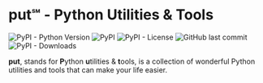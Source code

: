 # put℠ - **P**ython **U**tilities & **T**ools

![PyPI - Python Version](https://img.shields.io/pypi/pyversions/put?style=flat-square) ![PyPI](https://img.shields.io/pypi/v/put?style=flat-square) ![PyPI - License](https://img.shields.io/pypi/l/put?style=flat-square) ![GitHub last commit](https://img.shields.io/github/last-commit/an63/put?style=flat-square) ![PyPI - Downloads](https://img.shields.io/pypi/dw/put?style=flat-square)

**put**, stands for **P**ython **u**tilities & **t**ools, is a collection of wonderful Python utilities and tools that can make your life easier.
